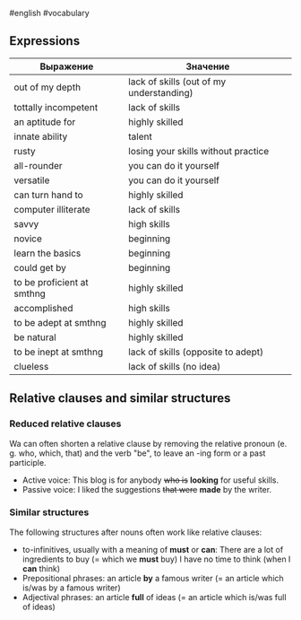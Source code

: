#english #vocabulary 
## Expressions

| Выражение                  | Значение                                 |
| -------------------------- | ---------------------------------------- |
| out of my depth            | lack of skills (out of my understanding) |
| tottally incompetent       | lack of skills                           |
| an aptitude for            | highly skilled                           |
| innate ability             | talent                                   |
| rusty                      | losing your skills without practice      |
| all-rounder                | you can do it yourself                   |
| versatile                  | you can do it yourself                   |
| can turn hand to           | highly skilled                           |
| computer illiterate        | lack of skills                           |
| savvy                      | high skills                              |
| novice                     | beginning                                |
| learn the basics           | beginning                                |
| could get by               | beginning                                |
| to be proficient at smthng | highly skilled                           |
| accomplished               | high skills                              |
| to be adept at smthng      | highly skilled                           |
| be natural                 | highly skilled                           |
| to be inept at smthng      | lack of skills (opposite to adept)       |
| clueless                   | lack of skills (no idea)                 |
## Relative clauses and similar structures
### Reduced relative clauses
Wa can often shorten a relative clause by removing the relative pronoun (e. g. who, which, that) and the verb "be", to leave an -ing form or a past participle.
- Active voice: This blog is for anybody ~~who is~~ **looking** for useful skills.
- Passive voice: I liked the suggestions ~~that were~~ **made** by the writer.

### Similar structures
The following structures after nouns often work like relative clauses:
- to-infinitives, usually with a meaning of **must** or **can**:
	There are a lot of ingredients to buy (= which we **must** buy)
	I have no time to think (when I **can** think)
- Prepositional phrases: an article **by** a famous writer (= an article which is/was by a famous writer)
- Adjectival phrases: an article **full** of ideas (= an article which is/was full of ideas)